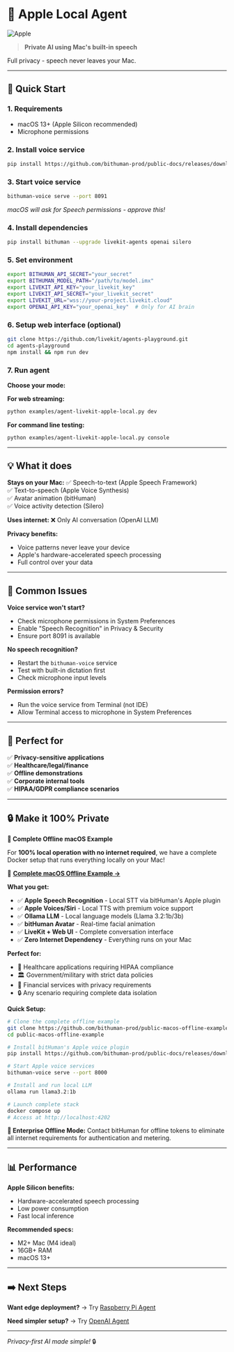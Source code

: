 # 🍎 Apple Local Agent

![Apple](https://img.shields.io/badge/Apple-000000?style=for-the-badge&logo=apple&logoColor=white)

> **Private AI using Mac's built-in speech**

Full privacy - speech never leaves your Mac.

---

## 🚀 Quick Start

### 1. Requirements
- macOS 13+ (Apple Silicon recommended)
- Microphone permissions

### 2. Install voice service
```bash
pip install https://github.com/bithuman-prod/public-docs/releases/download/v0.1/bithuman_voice-1.3.2-py3-none-any.whl
```

### 3. Start voice service
```bash
bithuman-voice serve --port 8091
```
*macOS will ask for Speech permissions - approve this!*

### 4. Install dependencies
```bash
pip install bithuman --upgrade livekit-agents openai silero
```

### 5. Set environment
```bash
export BITHUMAN_API_SECRET="your_secret"
export BITHUMAN_MODEL_PATH="/path/to/model.imx"
export LIVEKIT_API_KEY="your_livekit_key"
export LIVEKIT_API_SECRET="your_livekit_secret"
export LIVEKIT_URL="wss://your-project.livekit.cloud"
export OPENAI_API_KEY="your_openai_key"  # Only for AI brain
```

### 6. Setup web interface (optional)
```bash
git clone https://github.com/livekit/agents-playground.git
cd agents-playground
npm install && npm run dev
```

### 7. Run agent

**Choose your mode:**

**For web streaming:**
```bash
python examples/agent-livekit-apple-local.py dev
```

**For command line testing:**
```bash
python examples/agent-livekit-apple-local.py console
```

---

## 💡 What it does

**Stays on your Mac:**
✅ Speech-to-text (Apple Speech Framework)  
✅ Text-to-speech (Apple Voice Synthesis)  
✅ Avatar animation (bitHuman)  
✅ Voice activity detection (Silero)  

**Uses internet:**
❌ Only AI conversation (OpenAI LLM)

**Privacy benefits:**
- Voice patterns never leave your device
- Apple's hardware-accelerated speech processing
- Full control over your data

---

## 🔧 Common Issues

**Voice service won't start?**
- Check microphone permissions in System Preferences
- Enable "Speech Recognition" in Privacy & Security
- Ensure port 8091 is available

**No speech recognition?**
- Restart the `bithuman-voice` service
- Test with built-in dictation first
- Check microphone input levels

**Permission errors?**
- Run the voice service from Terminal (not IDE)
- Allow Terminal access to microphone in System Preferences

---

## 🎯 Perfect for

✅ **Privacy-sensitive applications**  
✅ **Healthcare/legal/finance**  
✅ **Offline demonstrations**  
✅ **Corporate internal tools**  
✅ **HIPAA/GDPR compliance scenarios**

---

## 🔒 Make it 100% Private

**🍎 Complete Offline macOS Example**

For **100% local operation with no internet required**, we have a complete Docker setup that runs everything locally on your Mac!

🚀 **[Complete macOS Offline Example →](https://github.com/bithuman-prod/public-macos-offline-example)**

**What you get:**
- ✅ **Apple Speech Recognition** - Local STT via bitHuman's Apple plugin
- ✅ **Apple Voices/Siri** - Local TTS with premium voice support  
- ✅ **Ollama LLM** - Local language models (Llama 3.2:1b/3b)
- ✅ **bitHuman Avatar** - Real-time facial animation
- ✅ **LiveKit + Web UI** - Complete conversation interface
- ✅ **Zero Internet Dependency** - Everything runs on your Mac

**Perfect for:**
- 🏥 Healthcare applications requiring HIPAA compliance
- 🏛️ Government/military with strict data policies
- 💼 Financial services with privacy requirements
- 🔒 Any scenario requiring complete data isolation

**Quick Setup:**
```bash
# Clone the complete offline example
git clone https://github.com/bithuman-prod/public-macos-offline-example.git
cd public-macos-offline-example

# Install bitHuman's Apple voice plugin
pip install https://github.com/bithuman-prod/public-docs/releases/download/v0.1/bithuman_voice-1.3.2-py3-none-any.whl

# Start Apple voice services
bithuman-voice serve --port 8000

# Install and run local LLM
ollama run llama3.2:1b

# Launch complete stack
docker compose up
# Access at http://localhost:4202
```

**🌟 Enterprise Offline Mode:** Contact bitHuman for offline tokens to eliminate all internet requirements for authentication and metering.

---

## 📊 Performance

**Apple Silicon benefits:**
- Hardware-accelerated speech processing
- Low power consumption
- Fast local inference

**Recommended specs:**
- M2+ Mac (M4 ideal)  
- 16GB+ RAM
- macOS 13+

---

## ➡️ Next Steps

**Want edge deployment?** → Try [Raspberry Pi Agent](examples/livekit-raspberry-pi.md)

**Need simpler setup?** → Try [OpenAI Agent](examples/livekit-openai-agent.md)

---

*Privacy-first AI made simple!* 🔒 